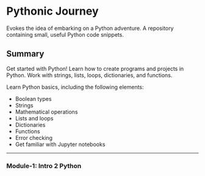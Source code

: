 # Pythonic Journey
Evokes the idea of embarking on a Python adventure. A repository containing small, useful Python code snippets.

## Summary

Get started with Python! Learn how to create programs and projects in Python. Work with strings, lists, loops, dictionaries, and functions.

Learn Python basics, including the following elements:

- Boolean types
- Strings
- Mathematical operations
- Lists and loops
- Dictionaries
- Functions
- Error checking
- Get familiar with Jupyter notebooks

-------

### Module-1: Intro 2 Python



